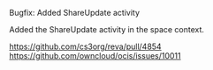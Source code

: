 Bugfix: Added ShareUpdate activity

Added the ShareUpdate activity in the space context.

https://github.com/cs3org/reva/pull/4854  
https://github.com/owncloud/ocis/issues/10011
